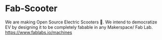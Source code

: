# Fab-Scooter
We are making Open Source Electric Scooters 🛴. We intend to democratize EV by designing it to be completely fabable in any Makerspace/ Fab Lab.  https://www.fablabs.io/machines

